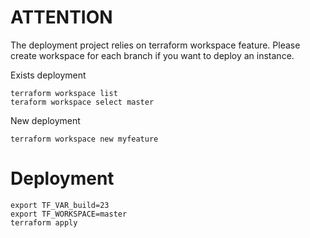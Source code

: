 # ATTENTION

The deployment project relies on terraform workspace feature. Please create workspace for each branch if you want to 
deploy an instance.

Exists deployment
```shell
terraform workspace list
teraform workspace select master
```

New deployment
```shell
terraform workspace new myfeature
```

# Deployment

```shell
export TF_VAR_build=23
export TF_WORKSPACE=master
terraform apply
```